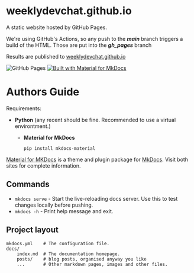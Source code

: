 # weeklydevchat.github.io
A static website hosted by GitHub Pages.  

We're using GitHub's Actions, so any push to the **_main_** branch triggers a build of the HTML.  Those are put into the _**gh_pages**_ branch

Results are published to [weeklydevchat.github.io](https://weeklydevchat.github.io/)

![GitHub Pages](https://github.com/weeklydevchat/weeklydevchat.github.io/actions/workflows/ci.yml/badge.svg)
[![Built with Material for MkDocs](https://img.shields.io/badge/Material_for_MkDocs-526CFE?style=for-the-badge&logo=MaterialForMkDocs&logoColor=white)](https://squidfunk.github.io/mkdocs-material/)


# Authors Guide

Requirements:
 - **Python**  (any recent should be fine.  Recommended to use a virtual environtment.)
    - **Material for MkDocs**

      `pip install mkdocs-material`

[Material for MKDocs](https://squidfunk.github.io/mkdocs-material/) is a theme and plugin package for [MkDocs](https://www.mkdocs.org). Visit both sites for complete information.


## Commands

* `mkdocs serve` - Start the live-reloading docs server. Use this to test changes locally before pushing.
* `mkdocs -h` - Print help message and exit.

## Project layout

    mkdocs.yml    # The configuration file.
    docs/
        index.md  # The documentation homepage.
        posts/    # blog posts, organised anyway you like
        ...       # Other markdown pages, images and other files.
